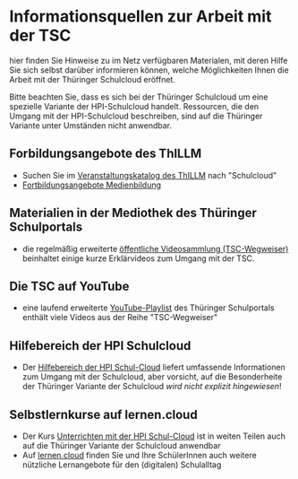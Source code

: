 # Informationsquellen zur Arbeit mit der TSC
hier finden Sie Hinweise zu im Netz verfügbaren Materialen, mit deren Hilfe Sie sich selbst darüber informieren können, welche Möglichkeiten Ihnen die Arbeit mit der Thüringer Schulcloud eröffnet.

Bitte beachten Sie, dass es sich bei der Thüringer Schulcloud um eine spezielle Variante der HPI-Schulcloud handelt. Ressourcen, die den Umgang mit der HPI-Schulcloud beschreiben, sind auf die Thüringer Variante unter Umständen nicht anwendbar.

## Forbildungsangebote des ThILLM
* Suchen Sie im [Veranstaltungskatalog des ThILLM](https://www.schulportal-thueringen.de/catalog) nach "Schulcloud"
* [Fortbildungsangebote Medienbildung](https://www.schulportal-thueringen.de/home/medienbildung/fortbildungsangebote)

## Materialien in der Mediothek des Thüringer Schulportals
* die regelmäßig erweiterte [öffentliche Videosammlung (TSC-Wegweiser)](https://www.schulportal-thueringen.de/web/guest/media/detail?tspi=12584
) beinhaltet einige kurze Erklärvideos zum Umgang mit der TSC.

## Die TSC auf YouTube
* eine laufend erweiterte [YouTube-Playlist](https://www.youtube.com/playlist?list=PL92TidOtRHpWIrFOa5K_hhIGROTEKaOt5) des Thüringer Schulportals enthält viele Videos aus der Reihe "TSC-Wegweiser"

## Hilfebereich der HPI Schulcloud
* Der [Hilfebereich der HPI Schul-Cloud](https://docs.hpi-schul-cloud.org/display/SCDOK/Hilfebereich+der+HPI+Schul-Cloud) liefert umfassende Informationen zum Umgang mit der Schulcloud, aber vorsicht, auf die Besonderheite der Thüringer Variante der Schulcloud _wird nicht explizit hingewiesen_!

## Selbstlernkurse auf lernen.cloud
* Der Kurs [Unterrichten mit der HPI Schul-Cloud](https://lernen.cloud/courses/fortbildung_sc2020) ist in weiten Teilen auch auf die Thüringer Variante der Schulcloud anwendbar
* Auf [lernen.cloud](https://lernen.cloud/) finden Sie und Ihre SchülerInnen auch weitere nützliche Lernangebote für den (digitalen) Schulalltag